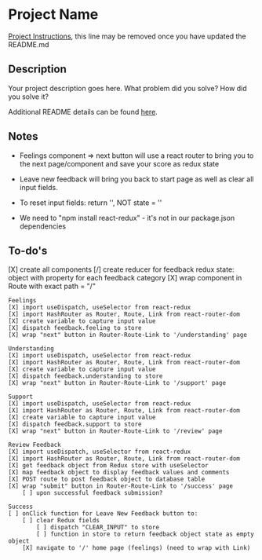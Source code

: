 # Project Name

[Project Instructions](./INSTRUCTIONS.md), this line may be removed once you have updated the README.md

## Description

Your project description goes here. What problem did you solve? How did you solve it?

Additional README details can be found [here](https://github.com/PrimeAcademy/readme-template/blob/master/README.md).

## Notes
- Feelings component => next button will use a react router to bring you to the next page/component and save your score as redux state

- Leave new feedback will bring you back to start page as well as clear all input fields.
- To reset input fields: return '', NOT state = ''
- We need to "npm install react-redux" - it's not in our package.json dependencies

## To-do's

[X] create all components
[/] create reducer for feedback redux state: object with property for each feedback category
[X] wrap <Feelings /> component in Route with exact path = "/"

    Feelings
    [X] import useDispatch, useSelector from react-redux
    [X] import HashRouter as Router, Route, Link from react-router-dom
    [X] create variable to capture input value
    [X] dispatch feedback.feeling to store
    [X] wrap "next" button in Router-Route-Link to '/understanding' page

    Understanding
    [X] import useDispatch, useSelector from react-redux
    [X] import HashRouter as Router, Route, Link from react-router-dom
    [X] create variable to capture input value
    [X] dispatch feedback.understanding to store
    [X] wrap "next" button in Router-Route-Link to '/support' page

    Support
    [X] import useDispatch, useSelector from react-redux
    [X] import HashRouter as Router, Route, Link from react-router-dom
    [X] create variable to capture input value
    [X] dispatch feedback.support to store
    [X] wrap "next" button in Router-Route-Link to '/review' page

    Review Feedback
    [X] import useDispatch, useSelector from react-redux
    [X] import HashRouter as Router, Route, Link from react-router-dom
    [X] get feedback object from Redux store with useSelector
    [X] map feedback object to display feedback values and comments
    [X] POST route to post feedback object to database table
    [X] wrap "submit" button in Router-Route-Link to '/success' page 
        [ ] upon successful feedback submission?

    Success
    [ ] onClick function for Leave New Feedback button to:
        [ ] clear Redux fields 
            [ ] dispatch "CLEAR_INPUT" to store
            [ ] function in store to return feedback object state as empty object
        [X] navigate to '/' home page (feelings) (need to wrap with Link)